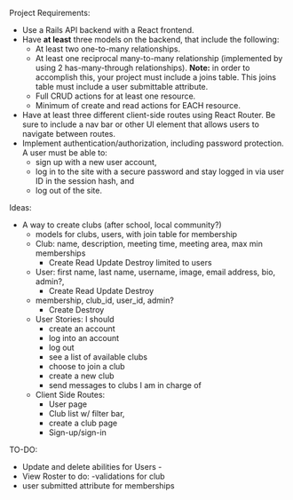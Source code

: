 Project Requirements:

- Use a Rails API backend with a React frontend.
- Have **at least** three models on the backend, that include the following:
  - At least two one-to-many relationships.
  - At least one reciprocal many-to-many relationship (implemented by using 2
    has-many-through relationships). **Note:** in order to accomplish this, your
    project must include a joins table. This joins table must include a user
    submittable attribute.
  - Full CRUD actions for at least one resource.
  - Minimum of create and read actions for EACH resource.
- Have at least three different client-side routes using React Router. Be sure
   to include a nav bar or other UI element that allows users to navigate
   between routes.
- Implement authentication/authorization, including password protection. A user
  must be able to:
  - sign up with a new user account,
  - log in to the site with a secure password and stay logged in via user ID in
    the session hash, and
  - log out of the site.

Ideas:

- A way to create clubs (after school, local community?)
  - models for clubs, users, with join table for membership
  - Club: name, description, meeting time, meeting area, max min memberships
    - Create Read Update Destroy limited to users
  - User: first name, last name, username, image, email address, bio, admin?, 
    - Create Read Update Destroy
  - membership, club_id, user_id, admin?
    - Create Destroy
  - User Stories: I should
    - create an account
    - log into an account
    - log out
    - see a list of available clubs
    - choose to join a club
    - create a new club
    - send messages to clubs I am in charge of
  - Client Side Routes:
    - User page
    - Club list w/ filter bar,
    - create a club page
    - Sign-up/sign-in

TO-DO:

- Update and delete abilities for Users - 
- View Roster
to do: 
-validations for club
- user submitted attribute for memberships